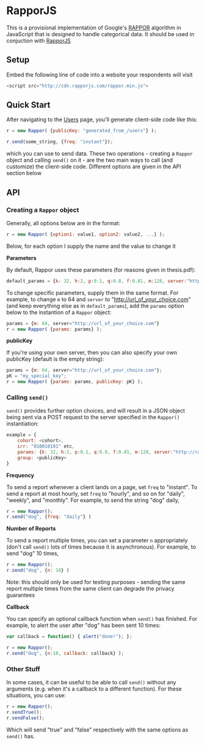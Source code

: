 # RapporJS

This is a provisional implementation of Google's [RAPPOR](https://github.com/google/rappor) algorithm in JavaScript that is designed to handle categorical data. It should be used in conjuction with [RapporJS](http://rapporjs.com) 

## Setup

Embed the following line of code into a website your respondents will visit

```JavaScript
<script src="http://cdn.rapporjs.com/rappor.min.js">
```

## Quick Start

After navigating to the [Users](http://rapporjs.com/users) page, you'll generate client-side code like this:

```JavaScript
r = new Rappor( {publicKey: "generated_from_/users"} );

r.send(some_string, {freq: "instant"});
```

which you can use to send data. These two operations - creating a `Rappor` object and calling `send()` on it - are the two main ways to call (and customize) the client-side code. Different options are given in the API section below

## API 

### Creating a `Rappor` object

Generally, all options below are in the format:

```JavaScript
r = new Rappor( {option1: value1, option2: value2, ...} );
```

Below, for each option I supply the name and the value to change it

**Parameters**

By default, Rappor uses these parameters (for reasons given in thesis.pdf):

```JavaScript
default_params = {k: 32, h:2, p:0.1, q:0.8, f:0.81, m:128, server:"http://rappor-js.herokuapp.com/api/v1/records"};
```

To change specific parameters, supply them in the same format. For example, to change `m` to 64 and `server` to "http://url_of_your_choice.com" (and keep everything else as in `default_params`), add the `params` option below to the instantion of a `Rappor` object:

```JavaScript
params = {m: 64, server="http://url_of_your_choice.com"}
r = new Rappor( {params: params} );
```

**publicKey**

If you're using your own server, then you can also specify your own publicKey (default is the empty string):

```JavaScript
params = {m: 64, server="http://url_of_your_choice.com"};
pK = "my_special_key";
r = new Rappor( {params: params, publicKey: pK} );
```

### Calling `send()`

`send()` provides further option choices, and will result in a JSON object being sent via a POST request to the server specified in the `Rappor()` instantiation:

```JavaScript
example = {
	cohort: <cohort>,
	irr: "010010101" etc,
	params: {k: 32, h:2, p:0.1, q:0.8, f:0.81, m:128, server:"http://rappor-js.herokuapp.com/api/v1/records"},
	group: <publicKey>
}

```

**Frequency**

To send a report whenever a client lands on a page, set `freq` to "instant". To send a report at most hourly, set `freq` to "hourly", and so on for "daily", "weekly", and "monthly". For example, to send the string "dog" daily,

```JavaScript
r = new Rappor();
r.send("dog", {freq: "daily"} )
```

**Number of Reports**

To send a report multiple times, you can set a parameter `n` appropriately (don't call `send()` lots of times because it is asynchronous). For example, to send "dog" 10 times,

```JavaScript
r = new Rappor();
r.send("dog", {n: 10} )
```

Note: this should only be used for testing purposes - sending the same report multiple times from the same client can degrade the privacy guarantees

**Callback**

You can specify an optional callback function when `send()` has finished. For example, to alert the user after "dog" has been sent 10 times:

```JavaScript
var callback = function() { alert("done!"); };

r = new Rappor();
r.send("dog", {n:10, callback: callback} );
```

### Other Stuff

In some cases, it can be useful to be able to call `send()` without any arguments (e.g. when it's a callback to a different function). For these situations, you can use:

```JavaScript
r = new Rappor();
r.sendTrue();
r.sendFalse();
```

Which will send "true" and "false" respectively with the same options as `send()` has.

